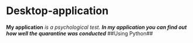 # Desktop-application
**My application** *is a psychological test.*
***In my application you can find out how well the quarantine was conducted***
##Using Python##
